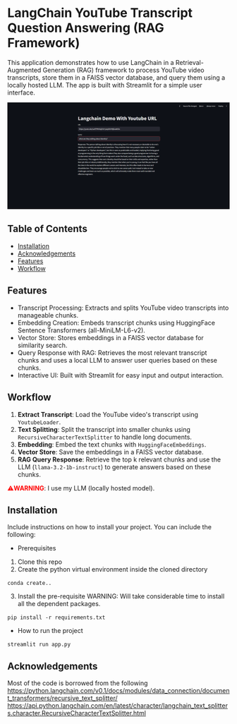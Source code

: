 # LangChain YouTube Transcript Question Answering (RAG Framework)

This application demonstrates how to use LangChain in a Retrieval-Augmented Generation (RAG) framework to process YouTube video transcripts, store them in a FAISS vector database, and query them using a locally hosted LLM. The app is built with Streamlit for a simple user interface.

![alt text](langchain_llm_url.png "Code GPT Screenshot")

## Table of Contents

- [Installation](#installation)
- [Acknowledgements](#acknowledgements)
- [Features](#Features)
- [Workflow](#Workflow)
  
## Features
- Transcript Processing: Extracts and splits YouTube video transcripts into manageable chunks.
- Embedding Creation: Embeds transcript chunks using HuggingFace Sentence Transformers (all-MiniLM-L6-v2).
- Vector Store: Stores embeddings in a FAISS vector database for similarity search.
- Query Response with RAG: Retrieves the most relevant transcript chunks and uses a local LLM to answer user queries based on these chunks.
- Interactive UI: Built with Streamlit for easy input and output interaction.

## Workflow
1. **Extract Transcript**: Load the YouTube video's transcript using `YoutubeLoader`.
2. **Text Splitting**: Split the transcript into smaller chunks using `RecursiveCharacterTextSplitter` to handle long documents.
3. **Embedding**: Embed the text chunks with `HuggingFaceEmbeddings`.
4. **Vector Store**: Save the embeddings in a FAISS vector database.
5. **RAG Query Response**: Retrieve the top k relevant chunks and use the LLM (`llama-3.2-1b-instruct`) to generate answers based on these chunks.

<font color="red">⚠️**WARNING**</font>: I use my LLM (locally hosted model).

## Installation

Include instructions on how to install your project. You can include the following:

- Prerequisites
1. Clone this repo
2. Create the python virtual environment inside the cloned directory
```console
conda create..
```

3. Install the pre-requisite 
WARNING: Will take considerable time to install all the dependent packages.

```console
pip install -r requirements.txt
```

- How to run the project
```console
streamlit run app.py
```

## Acknowledgements

Most of the code is borrowed from the following
https://python.langchain.com/v0.1/docs/modules/data_connection/document_transformers/recursive_text_splitter/
https://api.python.langchain.com/en/latest/character/langchain_text_splitters.character.RecursiveCharacterTextSplitter.html
